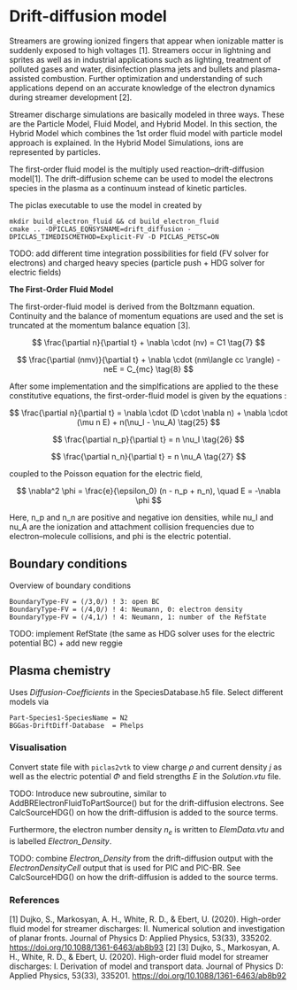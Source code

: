 # Drift-diffusion model
Streamers are growing ionized fingers that appear when ionizable matter is suddenly exposed to high voltages [1]. Streamers occur in lightning and sprites as well as in industrial applications such as lighting, treatment of polluted gases and water, disinfection plasma jets and bullets and plasma-assisted combustion. Further optimization and understanding of such applications depend on an accurate knowledge of the electron dynamics during streamer development [2].

Streamer discharge simulations are basically modeled in three ways. These are the Particle Model, Fluid Model, and Hybrid Model.
In this section, the Hybrid Model which combines the 1st order fluid model with particle model approach is explained. In the Hybrid Model Simulations, ions are represented by particles.

The first-order fluid model is the multiply used reaction–drift-diffusion model[1]. The drift-diffusion scheme can be used to model the electrons species in the plasma as a continuum instead of kinetic particles.

The piclas executable to use the model in created by

    mkdir build_electron_fluid && cd build_electron_fluid
    cmake .. -DPICLAS_EQNSYSNAME=drift_diffusion -DPICLAS_TIMEDISCMETHOD=Explicit-FV -D PICLAS_PETSC=ON

TODO: add different time integration possibilities for field (FV solver for electrons) and charged heavy species (particle push +
HDG solver for electric fields)

**The First-Order Fluid Model** 

The first-order-fluid model is derived from the Boltzmann equation. 
Continuity and the balance of momentum equations are used and the set is truncated at the momentum balance equation [3].

 
$$
\frac{\partial n}{\partial t} + \nabla \cdot (nv) = C1 \tag{7}
$$

$$
\frac{\partial (nmv)}{\partial t} + \nabla \cdot (nm\langle cc \rangle) - neE = C_{mc} \tag{8}
$$

After some implementation and the simplfications are applied to the these constitutive equations, the first-order-fluid model is given by the equations : 


$$
\frac{\partial n}{\partial t} = \nabla \cdot (D \cdot \nabla n) + \nabla \cdot (\mu n E) + n(\nu_I - \nu_A) \tag{25}
$$

$$
\frac{\partial n_p}{\partial t} = n \nu_I \tag{26}
$$

$$
\frac{\partial n_n}{\partial t} = n \nu_A \tag{27}
$$

coupled to the Poisson equation for the electric field, 

$$
\nabla^2 \phi = \frac{e}{\epsilon_0} (n - n_p + n_n), \quad E = -\nabla \phi
$$


Here, n_p  and n_n are positive and negative ion densities, while nu_I and nu_A are the ionization and attachment collision frequencies due to electron–molecule collisions, and phi is the electric potential.

## Boundary conditions

Overview of boundary conditions

    BoundaryType-FV = (/3,0/) ! 3: open BC
    BoundaryType-FV = (/4,0/) ! 4: Neumann, 0: electron density
    BoundaryType-FV = (/4,1/) ! 4: Neumann, 1: number of the RefState

TODO: implement RefState (the same as HDG solver uses for the electric potential BC) + add new reggie

## Plasma chemistry
Uses *Diffusion-Coefficients* in the SpeciesDatabase.h5 file.
Select different models via

    Part-Species1-SpeciesName = N2
    BGGas-DriftDiff-Database  = Phelps

### Visualisation

Convert state file with `piclas2vtk` to view charge $\rho$ and current density $j$ as well as the electric potential $\Phi$ and
field strengths $E$ in the *Solution.vtu* file.

TODO: Introduce new subroutine, similar to AddBRElectronFluidToPartSource() but for the drift-diffusion electrons.
See CalcSourceHDG() on how the drift-diffusion is added to the source terms.

Furthermore, the electron number density $n_{e}$ is written to *ElemData.vtu* and is labelled *Electron\_Density*.

TODO: combine *Electron\_Density* from the drift-diffusion output with the *ElectronDensityCell* output that is used for PIC and
PIC-BR. See CalcSourceHDG() on how the drift-diffusion is added to the source terms.

### References 
[1] Dujko, S., Markosyan, A. H., White, R. D., & Ebert, U. (2020). High-order fluid model for streamer discharges: II. Numerical solution and investigation of planar fronts. Journal of Physics D: Applied Physics, 53(33), 335202. https://doi.org/10.1088/1361-6463/ab8b93
[2] 
[3] Dujko, S., Markosyan, A. H., White, R. D., & Ebert, U. (2020). High-order fluid model for streamer discharges: I. Derivation of model and transport data. Journal of Physics D: Applied Physics, 53(33), 335201. https://doi.org/10.1088/1361-6463/ab8b92